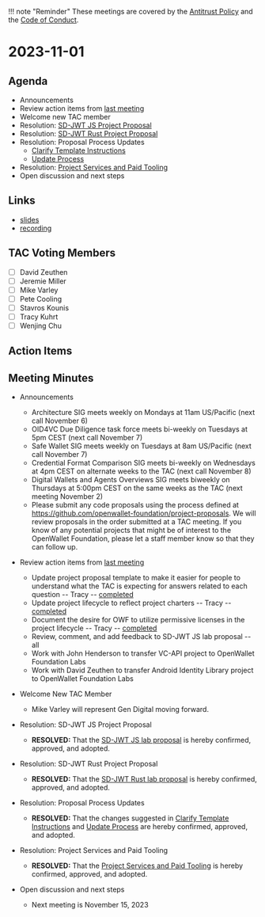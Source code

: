 !!! note "Reminder"
    These meetings are covered by the [Antitrust Policy](../../governance/antitrust.md) and the [Code of Conduct](../../governance/code-of-conduct.md).

# 2023-11-01

## Agenda
- Announcements
- Review action items from [last meeting](https://tac.openwallet.foundation/meetings/2023/2023-10-18/#action-items)
- Welcome new TAC member
- Resolution: [SD-JWT JS Project Proposal](https://github.com/openwallet-foundation/project-proposals/pull/20)
- Resolution: [SD-JWT Rust Project Proposal](https://github.com/openwallet-foundation/project-proposals/pull/23)
- Resolution: Proposal Process Updates
    - [Clarify Template Instructions](https://github.com/openwallet-foundation/project-proposals/pull/22)
    - [Update Process](https://github.com/openwallet-foundation/tac/pull/69)
- Resolution: [Project Services and Paid Tooling](https://github.com/openwallet-foundation/tac/pull/65)
- Open discussion and next steps

## Links
- [slides](https://docs.google.com/presentation/d/1O8Wo0wKi64cz7TBZ8jwcKEMXkOfKW4qix8VgEWBaE1A/edit?usp=sharing)
- [recording]()

## TAC Voting Members

- [ ] David Zeuthen
- [ ] Jeremie Miller
- [ ] Mike Varley
- [ ] Pete Cooling
- [ ] Stavros Kounis
- [ ] Tracy Kuhrt
- [ ] Wenjing Chu

## Action Items

## Meeting Minutes
- Announcements
    - Architecture SIG meets weekly on Mondays at 11am US/Pacific (next call November 6)
    - OID4VC Due Diligence task force meets bi-weekly on Tuesdays at 5pm CEST (next call November 7)
    - Safe Wallet SIG meets weekly on Tuesdays at 8am US/Pacific (next call November 7)
    - Credential Format Comparison SIG meets bi-weekly on Wednesdays at 4pm CEST on alternate weeks to the TAC (next call November 8)
    - Digital Wallets and Agents Overviews SIG meets biweekly on Thursdays at 5:00pm CEST on the same weeks as the TAC (next meeting November 2)
    - Please submit any code proposals using the process defined at https://github.com/openwallet-foundation/project-proposals. We will review proposals in the order submitted at a TAC meeting. If you know of any potential projects that might be of interest to the OpenWallet Foundation, please let a staff member know so that they can follow up.

- Review action items from [last meeting](./2023-10-18.md#action-items)
    - Update project proposal template to make it easier for people to understand what the TAC is expecting for answers related to each question -- Tracy -- [completed](https://github.com/openwallet-foundation/project-proposals/pull/22/files)
    - Update project lifecycle to reflect project charters -- Tracy -- [completed](https://github.com/openwallet-foundation/tac/pull/69/files)
    - Document the desire for OWF to utilize permissive licenses in the project lifecycle -- Tracy -- [completed](https://github.com/openwallet-foundation/tac/pull/69/files)
    - Review, comment, and add feedback to SD-JWT JS lab proposal -- all
    - Work with John Henderson to transfer VC-API project to OpenWallet Foundation Labs
    - Work with David Zeuthen to transfer Android Identity Library project to OpenWallet Foundation Labs

- Welcome New TAC Member
    - Mike Varley will represent Gen Digital moving forward.

- Resolution: SD-JWT JS Project Proposal
    - **RESOLVED:** That the [SD-JWT JS lab proposal](https://github.com/openwallet-foundation/project-proposals/pull/20) is hereby confirmed, approved, and adopted.

- Resolution: SD-JWT Rust Project Proposal
    - **RESOLVED:** That the [SD-JWT Rust lab proposal](https://github.com/openwallet-foundation/project-proposals/pull/23) is hereby confirmed, approved, and adopted.

- Resolution: Proposal Process Updates
    - **RESOLVED:** That the changes suggested in [Clarify Template Instructions](https://github.com/openwallet-foundation/project-proposals/pull/22) and [Update Process](https://github.com/openwallet-foundation/tac/pull/69) are hereby confirmed, approved, and adopted.

- Resolution: Project Services and Paid Tooling
    - **RESOLVED:** That the [Project Services and Paid Tooling](https://github.com/openwallet-foundation/tac/pull/65) is hereby confirmed, approved, and adopted.

- Open discussion and next steps
    - Next meeting is November 15, 2023

